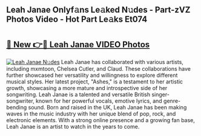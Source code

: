 ## Leah Janae Onlyf𝚊ns Le𝚊ked N𝚞des - Part-zVZ Photos Video - Hot Part Le𝚊ks Et074

# <h2><a href="http://ab15225.deff.icu/?id=Leah+Janae">🔗 New 👉🔴 Leah Janae VIDEO Photos</a></h2>

[![Leah Janae N𝚞des](https://i.imgur.com/rIISA9y.gif)](http://ab15225.deff.icu/?id=Leah+Janae)
Leah Janae has collaborated with various artists, including mxmtoon, Chelsea Cutler, and Claud. These collaborations have further showcased her versatility and willingness to explore different musical styles. Her latest project, "Ashes," is a testament to her artistic growth, showcasing a more mature and introspective side of her songwriting. Leah Janae is a talented and versatile British singer-songwriter, known for her powerful vocals, emotive lyrics, and genre-bending sound. Born and raised in the UK, Leah Janae has been making waves in the music industry with her unique blend of pop, rock, and electronic elements. With a strong online presence and a growing fan base, Leah Janae is an artist to watch in the years to come.
